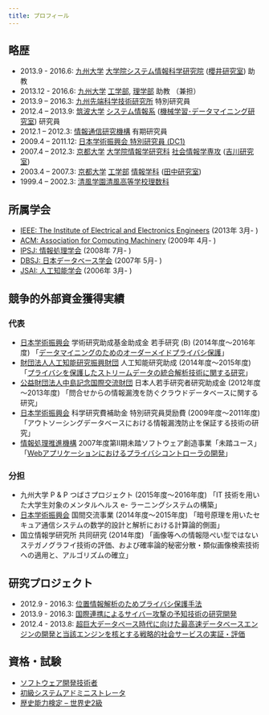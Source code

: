 ```yaml
---
title: プロフィール
---
```


## 略歴
* 2013.9 - 2016.6:
  [九州大学](http://www.kyushu-u.ac.jp)
  [大学院システム情報科学研究院](http://portal.isee.kyushu-u.ac.jp)
  ([櫻井研究室](http://itslab.csce.kyushu-u.ac.jp/index-j.html)) 助教
* 2013.12 - 2016.6:
  [九州大学](http://www.kyushu-u.ac.jp)
  [工学部](http://www.eng.kyushu-u.ac.jp/),
  [理学部](http://www.sci.kyushu-u.ac.jp/) 助教 （兼担）
* 2013.9 – 2016.3:
  [九州先端科学技術研究所](http://www.isit.or.jp/) 特別研究員
* 2012.4 – 2013.9:
  [筑波大学](http://www.tsukuba.ac.jp/)
  [システム情報系](http://www.sie.tsukuba.ac.jp/)
  ([機械学習･データマイニング研究室](http://www.mdl.cs.tsukuba.ac.jp/index_j.html)) 研究員
* 2012.1 – 2012.3:
  [情報通信研究機構](http://www.nict.go.jp/) 有期研究員
* 2009.4 – 2011.12:
  [日本学術振興会 特別研究員 (DC1)](http://www.jsps.go.jp/j-pd/index.html)
* 2007.4 – 2012.3:
  [京都大学](http://www.kyoto-u.ac.jp/ja)
  [大学院情報学研究科](http://www.i.kyoto-u.ac.jp/)
  [社会情報学専攻](http://www.soc.i.kyoto-u.ac.jp/)
  ([吉川研究室](http://www.db.soc.i.kyoto-u.ac.jp/))
* 2003.4 – 2007.3:
  [京都大学](http://www.kyoto-u.ac.jp/ja)
  [工学部](http://www.t.kyoto-u.ac.jp/ja)
  [情報学科](http://www.s-im.t.kyoto-u.ac.jp/ja)
  ([田中研究室](http://www.dl.kuis.kyoto-u.ac.jp/wordpress/))
* 1999.4 – 2002.3:
  [清風学園清風高等学校理数科](http://www.seifu.ac.jp/)

## 所属学会
* [IEEE: The Institute of Electrical and Electronics Engineers](http://www.ieee.org/index.html) (2013年 3月- )
* [ACM: Association for Computing Machinery](http://www.acm.org/) (2009年 4月- )
* [IPSJ: 情報処理学会](http://www.ipsj.or.jp/) (2008年 7月- )
* [DBSJ: 日本データベース学会](http://www.dbsj.org/) (2007年 5月- )
* [JSAI: 人工知能学会](http://www.ai-gakkai.or.jp/jsai/) (2006年 3月- )

## 競争的外部資金獲得実績
### 代表
* [日本学術振興会](http://www.jsps.go.jp/)
  学術研究助成基金助成金 若手研究 (B) (2014年度～2016年度)
  「[データマイニングのためのオーダーメイドプライバシ保護](https://www.jkawamoto.info/ja/jsps2014)」
* [財団法人人工知能研究振興財団](http://www.airpf.or.jp/)
  人工知能研究助成 (2014年度～2015年度)
  「[プライバシを保護したストリームデータの統合解析技術に関する研究](https://www.jkawamoto.info/ja/airpf2014)」
* [公益財団法人中島記念国際交流財団](http://www.nakajimafound.or.jp/)
  日本人若手研究者研究助成金 (2012年度～2013年度)
  「問合せからの情報漏洩を防ぐクラウドデータベースに関する研究」
* [日本学術振興会](http://www.jsps.go.jp/)
  科学研究費補助金 特別研究員奨励費 (2009年度～2011年度)
  「アウトソーシングデータベースにおける情報漏洩防止を保証する技術の研究」
* [情報処理推進機構](https://www.ipa.go.jp/)
  2007年度第Ⅱ期未踏ソフトウェア創造事業「未踏ユース」
  「[Webアプリケーションにおけるプライバシコントローラの開発](https://www.jkawamoto.info/ja/mito)」

### 分担
* 九州大学 P & P つばさプロジェクト (2015年度〜2016年度)
  「IT 技術を用いた大学生対象のメンタルヘルス e- ラーニングシステムの構築」
* [日本学術振興会](http://www.jsps.go.jp/) 国間交流事業 (2014年度～2015年度)
  「暗号原理を用いたセキュア通信システムの数学的設計と解析における計算論的側面」
* 国立情報学研究所 共同研究 (2014年度)
  「画像等への情報隠ぺい型ではないステガノグラフイ技術の評価、および確率論的秘密分散・類似画像検索技術への適用と、アルゴリズムの確立」

## 研究プロジェクト
* 2012.9 - 2016.3:
  [位置情報解析のためプライバシ保護手法](https://joras.csis.u-tokyo.ac.jp/project/show/id/490)
* 2013.9 - 2016.3:
  [国際連携によるサイバー攻撃の予知技術の研究開発](http://itslab.inf.kyushu-u.ac.jp/cyber/jp/index.html)
* 2012.4 - 2013.8:
  [超巨大データベース時代に向けた最高速データベースエンジンの開発と当該エンジンを核とする戦略的社会サービスの実証・評価](http://www.tkl.iis.u-tokyo.ac.jp/FIRST/)

## 資格・試験
* [ソフトウェア開発技術者](http://www.jitec.jp/)
* [初級システムアドミニストレータ](http://www.jitec.jp/)
* [歴史能力検定 – 世界史2級](http://www.rekiken.gr.jp/)
